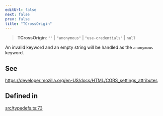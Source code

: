 ```yaml
---
editUrl: false
next: false
prev: false
title: "TCrossOrigin"
---
```


> **TCrossOrigin**: `""` \| `"anonymous"` \| `"use-credentials"` \| `null`

An invalid keyword and an empty string will be handled as the `anonymous` keyword.

## See

https://developer.mozilla.org/en-US/docs/HTML/CORS_settings_attributes

## Defined in

[src/typedefs.ts:73](https://github.com/fabricjs/fabric.js/blob/v6.0.0-rc4/src/typedefs.ts#L73)
